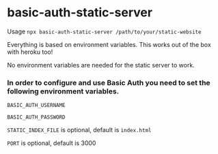# basic-auth-static-server

Usage `npx basic-auth-static-server /path/to/your/static-website`

Everything is based on environment variables.
This works out of the box with heroku too!

No environment variables are needed for the static server to work.

### In order to configure and use Basic Auth you need to set the following environment variables.

`BASIC_AUTH_USERNAME`

`BASIC_AUTH_PASSWORD`

`STATIC_INDEX_FILE` is optional, default is `index.html`

`PORT` is optional, default is 3000
